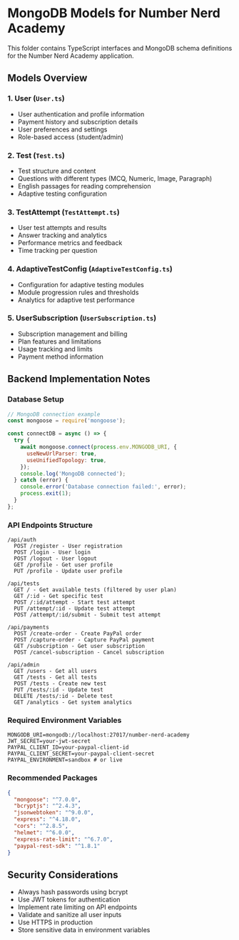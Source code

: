 
# MongoDB Models for Number Nerd Academy

This folder contains TypeScript interfaces and MongoDB schema definitions for the Number Nerd Academy application.

## Models Overview

### 1. User (`User.ts`)
- User authentication and profile information
- Payment history and subscription details
- User preferences and settings
- Role-based access (student/admin)

### 2. Test (`Test.ts`)
- Test structure and content
- Questions with different types (MCQ, Numeric, Image, Paragraph)
- English passages for reading comprehension
- Adaptive testing configuration

### 3. TestAttempt (`TestAttempt.ts`)
- User test attempts and results
- Answer tracking and analytics
- Performance metrics and feedback
- Time tracking per question

### 4. AdaptiveTestConfig (`AdaptiveTestConfig.ts`)
- Configuration for adaptive testing modules
- Module progression rules and thresholds
- Analytics for adaptive test performance

### 5. UserSubscription (`UserSubscription.ts`)
- Subscription management and billing
- Plan features and limitations
- Usage tracking and limits
- Payment method information

## Backend Implementation Notes

### Database Setup
```javascript
// MongoDB connection example
const mongoose = require('mongoose');

const connectDB = async () => {
  try {
    await mongoose.connect(process.env.MONGODB_URI, {
      useNewUrlParser: true,
      useUnifiedTopology: true,
    });
    console.log('MongoDB connected');
  } catch (error) {
    console.error('Database connection failed:', error);
    process.exit(1);
  }
};
```

### API Endpoints Structure
```
/api/auth
  POST /register - User registration
  POST /login - User login
  POST /logout - User logout
  GET /profile - Get user profile
  PUT /profile - Update user profile

/api/tests
  GET / - Get available tests (filtered by user plan)
  GET /:id - Get specific test
  POST /:id/attempt - Start test attempt
  PUT /attempt/:id - Update test attempt
  POST /attempt/:id/submit - Submit test attempt

/api/payments
  POST /create-order - Create PayPal order
  POST /capture-order - Capture PayPal payment
  GET /subscription - Get user subscription
  POST /cancel-subscription - Cancel subscription

/api/admin
  GET /users - Get all users
  GET /tests - Get all tests
  POST /tests - Create new test
  PUT /tests/:id - Update test
  DELETE /tests/:id - Delete test
  GET /analytics - Get system analytics
```

### Required Environment Variables
```
MONGODB_URI=mongodb://localhost:27017/number-nerd-academy
JWT_SECRET=your-jwt-secret
PAYPAL_CLIENT_ID=your-paypal-client-id
PAYPAL_CLIENT_SECRET=your-paypal-client-secret
PAYPAL_ENVIRONMENT=sandbox # or live
```

### Recommended Packages
```json
{
  "mongoose": "^7.0.0",
  "bcryptjs": "^2.4.3",
  "jsonwebtoken": "^9.0.0",
  "express": "^4.18.0",
  "cors": "^2.8.5",
  "helmet": "^6.0.0",
  "express-rate-limit": "^6.7.0",
  "paypal-rest-sdk": "^1.8.1"
}
```

## Security Considerations
- Always hash passwords using bcrypt
- Use JWT tokens for authentication
- Implement rate limiting on API endpoints
- Validate and sanitize all user inputs
- Use HTTPS in production
- Store sensitive data in environment variables
